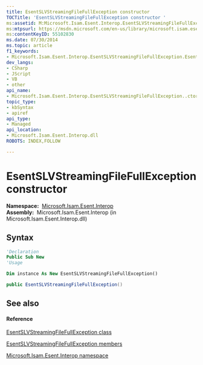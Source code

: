```yaml
---
title: EsentSLVStreamingFileFullException constructor 
TOCTitle: 'EsentSLVStreamingFileFullException constructor '
ms:assetid: M:Microsoft.Isam.Esent.Interop.EsentSLVStreamingFileFullException.#ctor
ms:mtpsurl: https://msdn.microsoft.com/en-us/library/microsoft.isam.esent.interop.esentslvstreamingfilefullexception.esentslvstreamingfilefullexception(v=EXCHG.10)
ms:contentKeyID: 55102830
ms.date: 07/30/2014
ms.topic: article
f1_keywords:
- Microsoft.Isam.Esent.Interop.EsentSLVStreamingFileFullException.EsentSLVStreamingFileFullException
dev_langs:
- CSharp
- JScript
- VB
- other
api_name: 
- Microsoft.Isam.Esent.Interop.EsentSLVStreamingFileFullException..ctor
topic_type: 
- kbSyntax
- apiref
api_type: 
- Managed
api_location: 
- Microsoft.Isam.Esent.Interop.dll
ROBOTS: INDEX,FOLLOW

---
```


# EsentSLVStreamingFileFullException constructor

**Namespace:**  [Microsoft.Isam.Esent.Interop](hh596136\(v=exchg.10\).md)  
**Assembly:**  Microsoft.Isam.Esent.Interop (in Microsoft.Isam.Esent.Interop.dll)

## Syntax

``` vb
'Declaration
Public Sub New
'Usage

Dim instance As New EsentSLVStreamingFileFullException()
```

``` csharp
public EsentSLVStreamingFileFullException()
```

## See also

#### Reference

[EsentSLVStreamingFileFullException class](dn350758\(v=exchg.10\).md)

[EsentSLVStreamingFileFullException members](dn334855\(v=exchg.10\).md)

[Microsoft.Isam.Esent.Interop namespace](hh596136\(v=exchg.10\).md)

